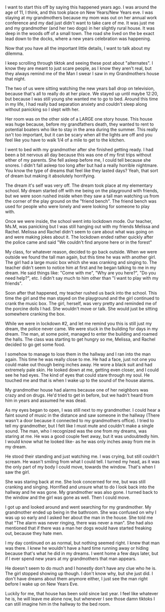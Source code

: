 I want to start this off by saying this happened years ago. I was around the age of 11, I think, and this took place on New Years/New Years eve. I was staying at my grandmothers because my mom was out on her annual work conference and my dad just didn't want to take care of me. It was just me and my grandmother (and her two dogs) in her slightly rural house. It was deep in the woods off of a small town. The road she lived on the be exact lead down to the docks, where a new years celebration was happening.

Now that you have all the important little details, I want to talk about my dilemma.

I keep scrolling through tiktok and seeing these post about "alternates". I know they are meant to just scare people, as I know they aren't real, but they always remind me of the Man I swear I saw in my Grandmothers house that night.

The two of us were sitting watching the new years ball drop on television, because that's all to really do at her place. We stayed up until maybe 12:20, but because I was still young she wanted me to go to bed. Around this time in my life, I had really bad separation anxiety and couldn't sleep along without panicking so I slept with her. 

Her room was on the other side of a LARGE one story house. This house was huge because, before my grandfathers death, they wanted to rent to potential boaters who like to stay in the area during the summer. This really isn't too important, but it can be scary when all the lights are off and you feel like you have to walk 1/4 of a mile to get to the kitchen.

I went to bed with my grandmother after she finished getting ready. I had been a bit nervous all day because this was one of my first trips without either of my parents. She fell asleep before me, I could tell because she snores. I didn't fall asleep too long after but had a really horrible nightmare. You know the type of dreams that feel like they lasted days? Yeah, that sort of dream but making it absolutely horrifying. 

The dream it's self was very off. The dream took place at my elementary school. My dream started off with me being on the playground with friends, but we were soon rushed inside when they saw a tall man watching us from the corner of the play ground on the "friend bench". The friend bench was used for people who were lonely and were looking for someone to play with.

Once we were inside, the school went into lockdown mode. Our teacher, Ms.M, was panicking but I was still hanging out with my friends Melissa and Rachel. Melissa and Rachel didn't seem to care about what was going on and were making jokes about it. The lockdown ended rather quickly after the police came and said "We couldn't find anyone here or in the forest"

My class, for whatever reason, decided to go back outside. When we were outside we found the tall man again, but this time he was with another girl. The girl had a large music box which she was cranking and singing to. The teacher didn't seem to notice him at first and he began talking to me in my dream. He said things like: "Come with me", "Why are you here?", "Do you need help?", etc. I didn't say much to him other than "I want to play with my friends". 

Soon after that happened, my teacher rushed us back into the school. This time the girl and the man stayed on the playground and the girl continued to crank the music box. The girl, herself, was very pretty and reminded me of the porcine dolls I had. She wouldn't move or talk. She would just be sitting somewhere cranking the box.

While we were in lockdown #2, and let me remind you this is still just my dream, the police never came. We were stuck in the building for days in my dream. The man, at some point, managed to enter the building and roamed the halls. The class was starting to get hungry so me, Melissa, and Rachel decided to go get some food. 

I somehow to manage to lose them in the hallway and I ran into the man again. This time he was really close to me. He had a face, just not one you could make out though being inches away. He wore a black suit and had extremely pale skin. He looked down at me, getting even closer, and I could see he had eyes. The kind of eyes that could stare through my soul. He touched me and that is when I wake up to the sound of the house alarms.

My grandmother house had alarms because one of her neighbors was crazy and on drugs. He'd tried to get in before, but we hadn't heard from him in years and assumed he was dead. 

As my eyes began to open, I was still next to my grandmother. I could hear a faint sound of music in the distance and saw someone in the hallway (There wasn't a door because it connected to my grandmothers office). I tried to tell my grandmother, but I felt like I must mute and couldn't make a single sound. The man, who I recognized was the one from my dreams, was staring at me. He was a good couple feet away, but it was undoubtedly him. I would know what he looked like- as he was only inches away from me in my dream.

He stood their standing and just watching me. I was crying, but still couldn't scream. He wasn't smiling from what I could tell. I turned my head, as it was the only part of my body I could move, towards the window. That's when I saw the girl.

She was staring back at me. She look concerned for me, but was still cranking and singing. Horrified and unsure what to do I look back into the hallway and he was gone. My grandmother was also gone. I turned back to the window and the girl was gone as well. Then I could move.

I got up and looked around and went searching for my grandmother. My grandmother ended up being in the bathroom. She was confused on why I was up so early and I asked her about the man in the house. She told me that "The alarm was never ringing, there was never a man". She had also mentioned that if there was a man her dogs would have started freaking out, because they hate men.

I my day continued on as normal, but nothing seemed right. I knew that man was there. I knew he wouldn't have a hard time running away or hiding because that's what he did in my dreams. I went home a few days later, but if I ever spend new years at my grandmothers that man appears.

He doesn't seem to do much and I honestly don't have any clue who he is. The girl stopped showing up though. I don't know why, but she just did. I don't have dreams about them anymore either, I just see the man right before I wake up on New Years Eve. 

Luckily for me, that house has been sold since last year. I feel like whatever he is, he will leave me alone now, but whenever I see those damn tiktoks I can still imagine him in the hallway to the bed room.
